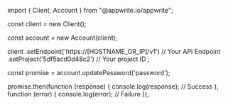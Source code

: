 import { Client, Account } from "@appwrite.io/appwrite";

const client = new Client();

const account = new Account(client);

client
    .setEndpoint('https://[HOSTNAME_OR_IP]/v1') // Your API Endpoint
    .setProject('5df5acd0d48c2') // Your project ID
;

const promise = account.updatePassword('password');

promise.then(function (response) {
    console.log(response); // Success
}, function (error) {
    console.log(error); // Failure
});